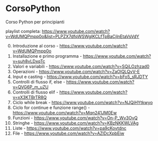 # CorsoPython
Corso Python per principianti

playlist completa: https://www.youtube.com/watch?v=WdUMQPmpp0o&list=PLPZX7dfqWSWgIKCLfTpBaCjlnEtaVsVdY

00. Introduzione al corso - https://www.youtube.com/watch?v=WdUMQPmpp0o
01. Installazione e primo programma - https://www.youtube.com/watch?v=suh8vLDxqTc
02. Valori e variabili - https://www.youtube.com/watch?v=SQiLOzhzad0
03. Operazioni - https://www.youtube.com/watch?v=ZaOlQLQvV-E
04. Input e casting - https://www.youtube.com/watch?v=bFo5_sRJDTY
05. Controlli di flusso if, else - https://www.youtube.com/watch?v=QVG6P_m_uZU
06. Controlli di flusso elif - https://www.youtube.com/watch?v=xX3KTBrTR8Q
07. Ciclo while break - https://www.youtube.com/watch?v=NJQiHYtkwyo
08. Ciclo for continue e funzione range() - https://www.youtube.com/watch?v=Mqn241JM0Ew
09. Funzioni - https://www.youtube.com/watch?v=On-P_Wv3OvQ
10. Stringhe - https://www.youtube.com/watch?v=KBzNKKWLVAg
11. Liste - https://www.youtube.com/watch?v=pa9cKovtdnc
12. File - https://www.youtube.com/watch?v=AZlDcXpbEiw
